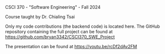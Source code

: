 CSCI 370 - "Software Engineering" - Fall 2024

Course taught by Dr. Chialing Tsai

Only my code contributions (the backend code) is located here. The GitHub repository containing the full project can be found at https://github.com/bryan3342/CSCI370_SWE_Project

The presentation can be found at https://youtu.be/rcDf2dAv2FM
